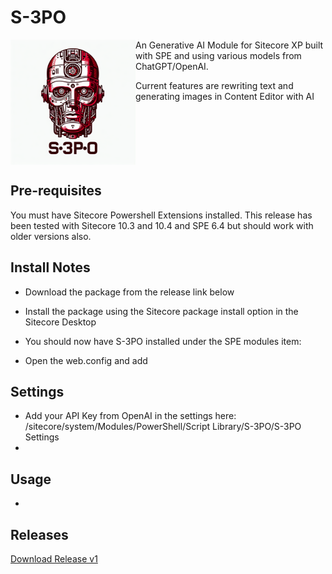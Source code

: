 # S-3PO

<img src="https://github.com/fluxdigital/S-3PO/blob/main/s3po-logo.png" width="200" align="left">

An Generative AI Module for Sitecore XP built with SPE and using various models from ChatGPT/OpenAI.

Current features are rewriting text and generating images in Content Editor with AI

<br clear="both"/>

## Pre-requisites
You must have Sitecore Powershell Extensions installed. This release has been tested with Sitecore 10.3 and 10.4 and SPE 6.4 but should work with older versions also.

## Install Notes
- Download the package from the release link below
- Install the package using the Sitecore package install option in the Sitecore Desktop
- You should now have S-3PO installed under the SPE modules item:

- Open the web.config and add

## Settings
- Add your API Key from OpenAI in the settings here: /sitecore/system/Modules/PowerShell/Script Library/S-3PO/S-3PO Settings
- 

## Usage

- 
## Releases
[Download Release v1](https://github.com/fluxdigital/S-3PO/releases/tag/1.0.0)

